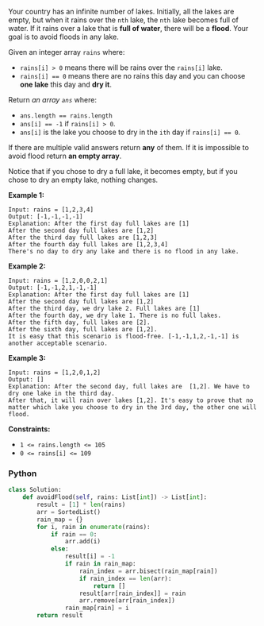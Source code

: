 Your country has an infinite number of lakes. Initially, all the lakes are empty, but when it rains over the  `nth`  lake, the  `nth`  lake becomes full of water. If it rains over a lake that is  **full of water**, there will be a  **flood**. Your goal is to avoid floods in any lake.

Given an integer array  `rains`  where:

-   `rains[i] > 0`  means there will be rains over the  `rains[i]`  lake.
-   `rains[i] == 0`  means there are no rains this day and you can choose  **one lake**  this day and  **dry it**.

Return  _an array  `ans`_  where:

-   `ans.length == rains.length`
-   `ans[i] == -1`  if  `rains[i] > 0`.
-   `ans[i]`  is the lake you choose to dry in the  `ith`  day if  `rains[i] == 0`.

If there are multiple valid answers return  **any**  of them. If it is impossible to avoid flood return  **an empty array**.

Notice that if you chose to dry a full lake, it becomes empty, but if you chose to dry an empty lake, nothing changes.

**Example 1:**
```
Input: rains = [1,2,3,4]
Output: [-1,-1,-1,-1]
Explanation: After the first day full lakes are [1]
After the second day full lakes are [1,2]
After the third day full lakes are [1,2,3]
After the fourth day full lakes are [1,2,3,4]
There's no day to dry any lake and there is no flood in any lake.
```

**Example 2:**
```
Input: rains = [1,2,0,0,2,1]
Output: [-1,-1,2,1,-1,-1]
Explanation: After the first day full lakes are [1]
After the second day full lakes are [1,2]
After the third day, we dry lake 2. Full lakes are [1]
After the fourth day, we dry lake 1. There is no full lakes.
After the fifth day, full lakes are [2].
After the sixth day, full lakes are [1,2].
It is easy that this scenario is flood-free. [-1,-1,1,2,-1,-1] is another acceptable scenario.
```

**Example 3:**
```
Input: rains = [1,2,0,1,2]
Output: []
Explanation: After the second day, full lakes are  [1,2]. We have to dry one lake in the third day.
After that, it will rain over lakes [1,2]. It's easy to prove that no matter which lake you choose to dry in the 3rd day, the other one will flood.
```

**Constraints:**

-   `1 <= rains.length <= 105`
-   `0 <= rains[i] <= 109`


### Python
```py
class Solution:
    def avoidFlood(self, rains: List[int]) -> List[int]:
        result = [1] * len(rains)
        arr = SortedList()
        rain_map = {}
        for i, rain in enumerate(rains):
            if rain == 0:
                arr.add(i)
            else:
                result[i] = -1
                if rain in rain_map:
                    rain_index = arr.bisect(rain_map[rain])
                    if rain_index == len(arr):
                        return []
                    result[arr[rain_index]] = rain
                    arr.remove(arr[rain_index])
                rain_map[rain] = i
        return result
```